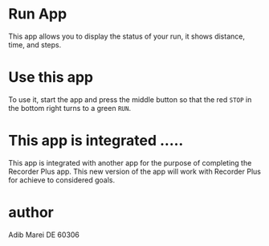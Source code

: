 # Run App

This app allows you to display the status of your run, it
shows distance, time, and steps.

# Use this app

To use it, start the app and press the middle button so that
the red `STOP` in the bottom right turns to a green `RUN`.

# This app is integrated .....

This app is integrated with another app for the purpose of completing the Recorder Plus app. This new version of the app will work with Recorder Plus for achieve to
considered goals.
# author

Adib Marei
DE 60306

